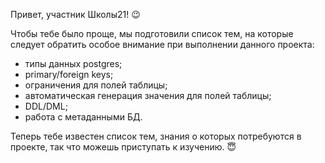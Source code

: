 Привет, участник Школы21! 😉

Чтобы тебе было проще, мы подготовили список тем, на которые следует обратить особое внимание при выполнении данного проекта:

- типы данных postgres;
- primary/foreign keys;
- ограничения для полей таблицы;
- автоматическая генерация значения для полей таблицы;
- DDL/DML;
- работа с метаданными БД.

Теперь тебе известен список тем, знания о которых потребуются в проекте, так что можешь приступать к изучению. 😇
